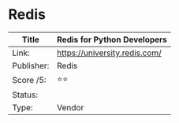 # Redis

Title | Redis for Python Developers
------|-------------
Link: | https://university.redis.com/
Publisher: | Redis
Score /5: | ⭐️⭐️
Status:|  
Type: | Vendor